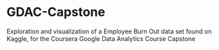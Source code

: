 # GDAC-Capstone
 Exploration and visualization of a Employee Burn Out data set found on Kaggle, for the Coursera Google Data Analytics Course Capstone
